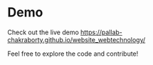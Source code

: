 # Demo
Check out the live demo https://pallab-chakraborty.github.io/website_webtechnology/

Feel free to explore the code and contribute!
